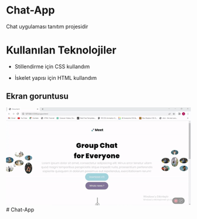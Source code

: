# Chat-App

Chat uygulaması tanıtım projesidir

# Kullanılan Teknolojiler

- Stillendirme için CSS kullandım

- İskelet yapısı için HTML kullandım





<h2>Ekran goruntusu</h2>

![](Chat.gif)# Chat-App
